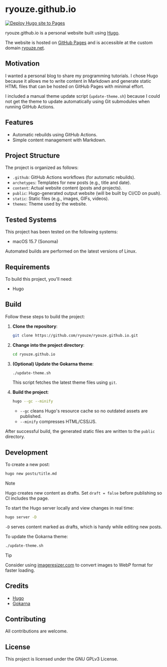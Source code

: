# ryouze.github.io

[![Deploy Hugo site to Pages](https://github.com/ryouze/ryouze.github.io/actions/workflows/hugo.yml/badge.svg)](https://github.com/ryouze/ryouze.github.io/actions/workflows/hugo.yml)

ryouze.github.io is a personal website built using [Hugo](https://gohugo.io/).

The website is hosted on [GitHub Pages](https://pages.github.com/) and is accessible at the custom domain [ryouze.net](https://ryouze.net/).


## Motivation

I wanted a personal blog to share my programming tutorials. I chose Hugo because it allows me to write content in Markdown and generate static HTML files that can be hosted on GitHub Pages with minimal effort.

I included a manual theme update script (`update-theme.sh`) because I could not get the theme to update automatically using Git submodules when running GitHub Actions.


## Features

- Automatic rebuilds using GitHub Actions.
- Simple content management with Markdown.


## Project Structure

The project is organized as follows:

- `.github`: GitHub Actions workflows (for automatic rebuilds).
- `archetypes`: Templates for new posts (e.g., title and date).
- `content`: Actual website content (posts and projects).
- `public`: Hugo-generated output website (will be built by CI/CD on push).
- `static`: Static files (e.g., images, GIFs, videos).
- `themes`: Theme used by the website.


## Tested Systems

This project has been tested on the following systems:

- macOS 15.7 (Sonoma)

Automated builds are performed on the latest versions of Linux.


## Requirements

To build this project, you'll need:

- Hugo


## Build

Follow these steps to build the project:

1. **Clone the repository**:

    ```sh
    git clone https://github.com/ryouze/ryouze.github.io.git
    ```

2. **Change into the project directory**:

    ```sh
    cd ryouze.github.io
    ```

3. **(Optional) Update the Gokarna theme**:

    ```sh
    ./update-theme.sh
    ```

    This script fetches the latest theme files using `git`.

4. **Build the project**:

    ```sh
    hugo --gc --minify
    ```

    - `--gc` cleans Hugo's resource cache so no outdated assets are published.
    - `--minify` compresses HTML/CSS/JS.

After successful build, the generated static files are written to the `public` directory.


## Development

To create a new post:

```sh
hugo new posts/title.md
```

> [!NOTE]
> Hugo creates new content as drafts. Set `draft = false` before publishing so CI includes the page.

To start the Hugo server locally and view changes in real time:

```sh
hugo server -D
```

`-D` serves content marked as drafts, which is handy while editing new posts.

To update the Gokarna theme:

```sh
./update-theme.sh
```

> [!TIP]
> Consider using [imageresizer.com](https://imageresizer.com/) to convert images to WebP format for faster loading.


## Credits

- [Hugo](https://gohugo.io/)
- [Gokarna](https://github.com/526avijitgupta/gokarna)


## Contributing

All contributions are welcome.


## License

This project is licensed under the GNU GPLv3 License.
